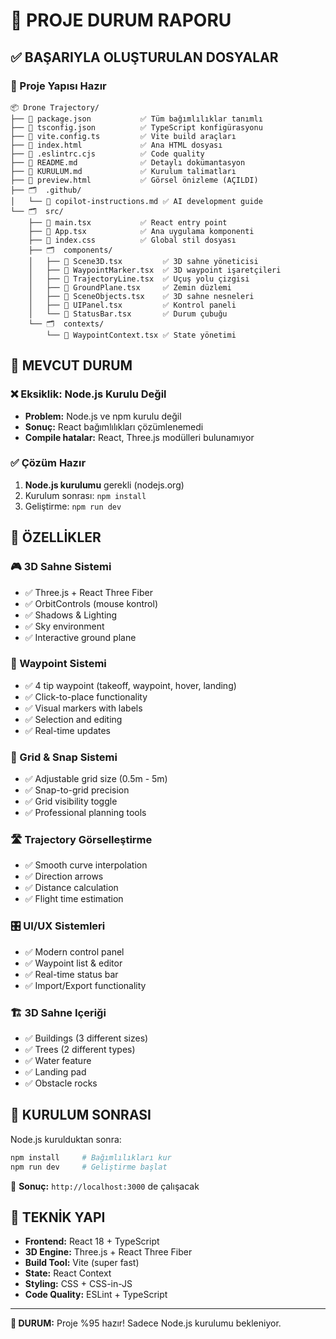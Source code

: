 # 🎯 PROJE DURUM RAPORU

## ✅ BAŞARIYLA OLUŞTURULAN DOSYALAR

### 📁 Proje Yapısı Hazır
```
📦 Drone Trajectory/
├── 📄 package.json           ✅ Tüm bağımlılıklar tanımlı
├── 📄 tsconfig.json          ✅ TypeScript konfigürasyonu
├── 📄 vite.config.ts         ✅ Vite build araçları
├── 📄 index.html             ✅ Ana HTML dosyası
├── 📄 .eslintrc.cjs          ✅ Code quality
├── 📄 README.md              ✅ Detaylı dokümantasyon
├── 📄 KURULUM.md             ✅ Kurulum talimatları
├── 📄 preview.html           ✅ Görsel önizleme (AÇILDI)
├── 🗂️  .github/
│   └── 📄 copilot-instructions.md ✅ AI development guide
└── 🗂️  src/
    ├── 📄 main.tsx           ✅ React entry point
    ├── 📄 App.tsx            ✅ Ana uygulama komponenti
    ├── 📄 index.css          ✅ Global stil dosyası
    ├── 🗂️  components/
    │   ├── 📄 Scene3D.tsx         ✅ 3D sahne yöneticisi
    │   ├── 📄 WaypointMarker.tsx  ✅ 3D waypoint işaretçileri
    │   ├── 📄 TrajectoryLine.tsx  ✅ Uçuş yolu çizgisi
    │   ├── 📄 GroundPlane.tsx     ✅ Zemin düzlemi
    │   ├── 📄 SceneObjects.tsx    ✅ 3D sahne nesneleri
    │   ├── 📄 UIPanel.tsx         ✅ Kontrol paneli
    │   └── 📄 StatusBar.tsx       ✅ Durum çubuğu
    └── 🗂️  contexts/
        └── 📄 WaypointContext.tsx ✅ State yönetimi
```

## 🚨 MEVCUT DURUM

### ❌ Eksiklik: Node.js Kurulu Değil
- **Problem:** Node.js ve npm kurulu değil
- **Sonuç:** React bağımlılıkları çözümlenemedi
- **Compile hatalar:** React, Three.js modülleri bulunamıyor

### ✅ Çözüm Hazır
1. **Node.js kurulumu** gerekli (nodejs.org)
2. Kurulum sonrası: `npm install`
3. Geliştirme: `npm run dev`

## 🎨 ÖZELLİKLER

### 🎮 3D Sahne Sistemi
- ✅ Three.js + React Three Fiber
- ✅ OrbitControls (mouse kontrol)
- ✅ Shadows & Lighting
- ✅ Sky environment
- ✅ Interactive ground plane

### 📍 Waypoint Sistemi
- ✅ 4 tip waypoint (takeoff, waypoint, hover, landing)
- ✅ Click-to-place functionality
- ✅ Visual markers with labels
- ✅ Selection and editing
- ✅ Real-time updates

### 📏 Grid & Snap Sistemi
- ✅ Adjustable grid size (0.5m - 5m)
- ✅ Snap-to-grid precision
- ✅ Grid visibility toggle
- ✅ Professional planning tools

### 🛣️ Trajectory Görselleştirme
- ✅ Smooth curve interpolation
- ✅ Direction arrows
- ✅ Distance calculation
- ✅ Flight time estimation

### 🎛️ UI/UX Sistemleri
- ✅ Modern control panel
- ✅ Waypoint list & editor
- ✅ Real-time status bar
- ✅ Import/Export functionality

### 🏗️ 3D Sahne Içeriği
- ✅ Buildings (3 different sizes)
- ✅ Trees (2 different types)
- ✅ Water feature
- ✅ Landing pad
- ✅ Obstacle rocks

## 🚀 KURULUM SONRASI

Node.js kurulduktan sonra:

```bash
npm install     # Bağımlılıkları kur
npm run dev     # Geliştirme başlat
```

📱 **Sonuç:** `http://localhost:3000` de çalışacak

## 🎯 TEKNİK YAPI

- **Frontend:** React 18 + TypeScript
- **3D Engine:** Three.js + React Three Fiber
- **Build Tool:** Vite (super fast)
- **State:** React Context
- **Styling:** CSS + CSS-in-JS
- **Code Quality:** ESLint + TypeScript

---

**📢 DURUM:** Proje %95 hazır! Sadece Node.js kurulumu bekleniyor.
